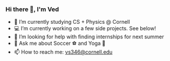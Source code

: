 ### Hi there 👋, I'm Ved

- 🔭 I’m currently studying CS + Physics @ Cornell
- 💻 I’m currently working on a few side projects. See below!
- 🤔 I’m looking for help with finding internships for next summer
- 💬 Ask me about Soccer ⚽ and Yoga 🧘
- 📫 How to reach me: vs346@cornell.edu
